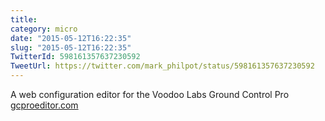 ```yaml
---
title: 
category: micro
date: "2015-05-12T16:22:35"
slug: "2015-05-12T16:22:35"
TwitterId: 598161357637230592
TweetUrl: https://twitter.com/mark_philpot/status/598161357637230592
---
```


A web configuration editor for the Voodoo Labs Ground Control Pro
[gcproeditor.com](http://gcproeditor.com)
